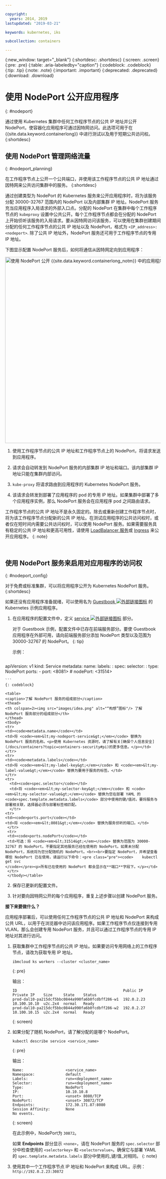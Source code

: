 ```yaml
---

copyright:
  years: 2014, 2019
lastupdated: "2019-03-21"

keywords: kubernetes, iks 

subcollection: containers

---
```


{:new_window: target="_blank"}
{:shortdesc: .shortdesc}
{:screen: .screen}
{:pre: .pre}
{:table: .aria-labeledby="caption"}
{:codeblock: .codeblock}
{:tip: .tip}
{:note: .note}
{:important: .important}
{:deprecated: .deprecated}
{:download: .download}




# 使用 NodePort 公开应用程序
{: #nodeport}

通过使用 Kubernetes 集群中任何工作程序节点的公共 IP 地址并公开 NodePort，使容器化应用程序可通过因特网访问。此选项可用于在 {{site.data.keyword.containerlong}} 中进行测试以及用于短期公共访问权。
{:shortdesc}

## 使用 NodePort 管理网络流量
{: #nodeport_planning}

在工作程序节点上公开一个公共端口，并使用该工作程序节点的公共 IP 地址通过因特网来公共访问集群中的服务。
{:shortdesc}

通过创建类型为 NodePort 的 Kubernetes 服务来公开应用程序时，将为该服务分配 30000-32767 范围内的 NodePort 以及内部集群 IP 地址。NodePort 服务充当应用程序入局请求的外部入口点。分配的 NodePort 在集群中每个工作程序节点的 `kubeproxy` 设置中公共公开。每个工作程序节点都会在分配的 NodePort 上开始侦听该服务的入局请求。要从因特网访问该服务，可以使用在集群创建期间分配的任何工作程序节点的公共 IP 地址以及 NodePort，格式为 `<IP_address>:<nodeport>`. 除了公共 IP 地址外，NodePort 服务还可用于工作程序节点的专用 IP 地址。

下图显示配置 NodePort 服务后，如何将通信从因特网定向到应用程序：

<img src="images/cs_nodeport_planning.png" width="600" alt="使用 NodePort 公开 {{site.data.keyword.containerlong_notm}} 中的应用程序" style="width:600px; border-style: none"/>

1. 使用工作程序节点的公共 IP 地址和工作程序节点上的 NodePort，将请求发送到应用程序。

2. 请求会自动转发到 NodePort 服务的内部集群 IP 地址和端口。该内部集群 IP 地址只能在集群内部访问。

3. `kube-proxy` 将请求路由到应用程序的 Kubernetes NodePort 服务。

4. 该请求会转发到部署了应用程序的 pod 的专用 IP 地址。如果集群中部署了多个应用程序实例，那么 NodePort 服务会在应用程序 pod 之间路由请求。

工作程序节点的公共 IP 地址不是永久固定的。除去或重新创建工作程序节点时，将为该工作程序节点分配新的公共 IP 地址。在测试应用程序的公共访问权时，或者仅在短时间内需要公共访问权时，可以使用 NodePort 服务。如果需要服务具有稳定的公共 IP 地址和更高可用性，请使用 [LoadBalancer 服务](/docs/containers?topic=containers-loadbalancer)或 [Ingress](/docs/containers?topic=containers-ingress) 来公开应用程序。
{: note}

<br />


## 使用 NodePort 服务来启用对应用程序的访问权
{: #nodeport_config}

对于免费或标准集群，可以将应用程序公开为 Kubernetes NodePort 服务。
{:shortdesc}

如果还没有应用程序准备就绪，可以使用名为 [Guestbook ![外部链接图标](../icons/launch-glyph.svg "外部链接图标")](https://github.com/kubernetes/examples/blob/master/guestbook/all-in-one/guestbook-all-in-one.yaml) 的 Kubernetes 示例应用程序。

1.  在应用程序的配置文件中，定义 [service ![外部链接图标](../icons/launch-glyph.svg "外部链接图标")](https://kubernetes.io/docs/concepts/services-networking/service/) 部分。

    对于 Guestbook 示例，配置文件中已存在前端服务部分。要使 Guestbook 应用程序在外部可用，请向前端服务部分添加 NodePort 类型以及范围为 30000-32767 的 NodePort。
    {: tip}

    示例：

    ```
apiVersion: v1
    kind: Service
    metadata:
      name: <my-nodeport-service>
      labels:
        <my-label-key>: <my-label-value>
    spec:
      selector:
        <my-selector-key>: <my-selector-value>
      type: NodePort
      ports:
       - port: <8081>
         # nodePort: <31514>

    ```
    {: codeblock}

    <table>
    <caption>了解 NodePort 服务的组成部分</caption>
    <thead>
    <th colspan=2><img src="images/idea.png" alt="“构想”图标"/> 了解 NodePort 服务部分的组成部分</th>
    </thead>
    <tbody>
    <tr>
    <td><code>metadata.name</code></td>
    <td>将 <code><em>&lt;my-nodeport-service&gt;</em></code> 替换为 NodePort 服务的名称。<p>使用 Kubernetes 资源时，请了解有关[确保个人信息安全](/docs/containers?topic=containers-security#pi)的更多信息。</p></td>
    </tr>
    <tr>
    <td><code>metadata.labels</code></td>
    <td>将 <code><em>&lt;my-label-key&gt;</em></code> 和 <code><em>&lt;my-label-value&gt;</em></code> 替换为要用于服务的标签。</td>
    </tr>
    <tr>
      <td><code>spec.selector</code></td>
      <td>将 <code><em>&lt;my-selector-key&gt;</em></code> 和 <code><em>&lt;my-selector-value&gt;</em></code> 替换为您在部署 YAML 的 <code>spec.template.metadata.labels</code> 部分中使用的键/值对。要将服务与部署相关联，选择器必须与部署标签相匹配。
      </tr>
    <tr>
    <td><code>ports.port</code></td>
    <td>将 <code><em>&lt;8081&gt;</em></code> 替换为服务侦听的端口。</td>
     </tr>
     <tr>
     <td><code>ports.nodePort</code></td>
     <td>可选：将 <code><em>&lt;31514&gt;</em></code> 替换为范围为 30000-32767 的 NodePort。不要指定其他服务已经在使用的 NodePort。如果未分配 NodePort，系统将为您分配随机的 NodePort。<br><br>要指定 NodePort，并希望查看哪些 NodePort 已在使用，请运行以下命令：<pre class="pre"><code>    kubectl get svc
    </code></pre><p>所有已在使用的 NodePort 都会显示在**端口**字段下。</p></td>
     </tr>
     </tbody></table>

2.  保存已更新的配置文件。

3.  针对要向因特网公开的每个应用程序，重复上述步骤以创建 NodePort 服务。

**接下来要做什么？**

应用程序部署后，可以使用任何工作程序节点的公共 IP 地址和 NodePort 来构成公共 URL，以用于在浏览器中访问该应用程序。如果工作程序节点仅连接到专用 VLAN，那么会创建专用 NodePort 服务，并且可以通过工作程序节点的专用 IP 地址对其进行访问。

1.  获取集群中工作程序节点的公共 IP 地址。如果要访问专用网络上的工作程序节点，请改为获取专用 IP 地址。

    ```
    ibmcloud ks workers --cluster <cluster_name>
    ```
    {: pre}

    输出：

    ```
    ID                                                Public IP   Private IP    Size     State    Status
    prod-dal10-pa215dcf5bbc0844a990fa6b0fcdbff286-w1  192.0.2.23  10.100.10.10  u2c.2x4  normal   Ready
    prod-dal10-pa215dcf5bbc0844a990fa6b0fcdbff286-w2  192.0.2.27  10.100.10.15  u2c.2x4  normal   Ready
    ```
    {: screen}

2.  如果分配了随机 NodePort，请了解分配的是哪个 NodePort。

    ```
    kubectl describe service <service_name>
    ```
    {: pre}

    输出：

    ```
    Name:                   <service_name>
    Namespace:              default
    Labels:                 run=<deployment_name>
    Selector:               run=<deployment_name>
    Type:                   NodePort
    IP:                     10.10.10.8
    Port:                   <unset> 8080/TCP
    NodePort:               <unset> 30872/TCP
    Endpoints:              172.30.171.87:8080
    Session Affinity:       None
    No events.
    ```
    {: screen}

    在此示例中，NodePort为 `30872`。

    如果 **Endpoints** 部分显示 `<none>`，请在 NodePort 服务的 `spec.selector` 部分中检查使用的 `<selectorkey>` 和 `<selectorvalue>`。确保它与部署 YAML 的 `spec.template.metadata.labels` 部分中使用的_键/值_对相同。
    {: note}

3.  使用其中一个工作程序节点 IP 地址和 NodePort 来构成 URL。示例：`http://192.0.2.23:30872`
